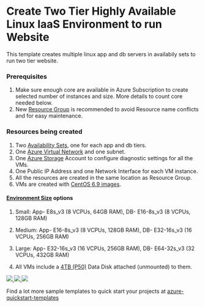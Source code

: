 # Create Two Tier Highly Available Linux IaaS Environment to run Website

This template creates multiple linux app and db servers in availabily sets to run two tier website.

### Prerequisites
1. Make sure enough core are available in Azure Subscription to create selected number of instances and size. More details to count core needed below.
2. New [Resource Group](https://docs.microsoft.com/en-us/azure/azure-resource-manager/resource-group-overview#resource-groups) is recommended to avoid Resource name conflicts and for easy maintenance.

### Resources being created
1. Two [Availability Sets](https://docs.microsoft.com/en-us/azure/virtual-machines/windows/tutorial-availability-sets), one for each app and db tiers.
2. One [Azure Virtual Network](https://docs.microsoft.com/en-us/azure/virtual-network/virtual-networks-overview) and one subnet.
3. One [Azure Storage](https://docs.microsoft.com/en-us/azure/storage/common/storage-introduction) Account to configure diagnostic settings for all the VMs.
4. One Public IP Address and one Network Interface for each VM instance.
5. All the resources are created in the same location as Resource Group.
6. VMs are created with [CentOS 6.9 images](https://docs.microsoft.com/en-us/azure/virtual-machines/linux/overview).

#### [Environment Size](https://docs.microsoft.com/en-us/azure/virtual-machines/windows/sizes) options
1. Small: 
    App- E8s_v3 (8 VCPUs, 64GB RAM), 
    DB- E16-8s_v3 (8 VCPUs, 128GB RAM)          
2.  Medium:
    App- E16-8s_v3 (8 VCPUs, 128GB RAM), 
    DB- E32-16s_v3 (16 VCPUs, 256GB RAM)
3. Large:
    App- E32-16s_v3 (16 VCPUs, 256GB RAM), 
    DB- E64-32s_v3 (32 VCPUs, 432GB RAM)

4. All VMs include a [4TB (P50)](https://azure.microsoft.com/en-us/pricing/details/managed-disks/) Data Disk attached (unmounted) to them.


<a href="https://portal.azure.com/#create/Microsoft.Template/uri/https%3A%2F%2Fraw.githubusercontent.com%2Fsdubeymsft%2Faz-templates%2Fmaster%2F2tier-ha-iaas-linux-webapp%2Fazuredeploy.json" target="_blank">
    <img src="http://azuredeploy.net/deploybutton.png"/>
</a>
<a href="https://portal.azure.us/#create/Microsoft.Template/uri/https%3A%2F%2Fraw.githubusercontent.com%2Fsdubeymsft%2Faz-templates%2Fmaster%2F2tier-ha-iaas-linux-webapp%2Fazuredeploy.json" target="_blank">
    <img src="http://azuredeploy.net/AzureGov.png"/>
</a>
<a href="http://armviz.io/#/?load=https%3A%2F%2Fraw.githubusercontent.com%2Fsdubeymsft%2Faz-templates%2Fmaster%2F2tier-ha-iaas-linux-webapp%2Fazuredeploy.json" target="_blank">
    <img src="http://armviz.io/visualizebutton.png"/>
</a>

Find a lot more sample templates to quick start your projects at [azure-quickstart-templates](https://github.com/Azure/azure-quickstart-templates)
